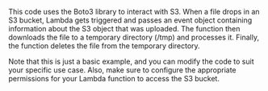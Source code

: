 This code uses the Boto3 library to interact with S3. When a file drops in an S3 bucket, Lambda gets triggered and passes an event object containing information about the S3 object that was uploaded. The function then downloads the file to a temporary directory (/tmp) and processes it. Finally, the function deletes the file from the temporary directory.

Note that this is just a basic example, and you can modify the code to suit your specific use case. Also, make sure to configure the appropriate permissions for your Lambda function to access the S3 bucket.